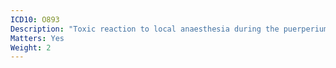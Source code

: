 ```yaml
---
ICD10: O893
Description: "Toxic reaction to local anaesthesia during the puerperium"
Matters: Yes
Weight: 2
---
```

